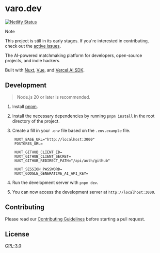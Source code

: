 # varo.dev

[![Netlify Status](https://api.netlify.com/api/v1/badges/dc7164b7-e940-4e24-8763-74665622e1ee/deploy-status)](https://app.netlify.com/sites/varo-dev/deploys)

> [!NOTE]  
> This project is still in its early stages. If you're interested in contributing, check out the [active issues](https://github.com/mugnavo/varo.dev/issues).

The AI-powered matchmaking platform for developers, open-source projects, and indie hackers.

Built with [Nuxt](https://nuxt.com), [Vue](https://vuejs.org), and [Vercel AI SDK](https://sdk.vercel.ai/).

## Development

> Node.js 20 or later is recommended.

1. Install [pnpm](https://pnpm.io/installation).
2. Install the necessary dependencies by running `pnpm install` in the root directory of the project.
3. Create a fill in your `.env` file based on the `.env.example` file.

    ```env
     NUXT_BASE_URL="http://localhost:3000"
     POSTGRES_URL=

     NUXT_GITHUB_CLIENT_ID=
     NUXT_GITHUB_CLIENT_SECRET=
     NUXT_GITHUB_REDIRECT_PATH="/api/auth/github"

     NUXT_SESSION_PASSWORD=
     NUXT_GOOGLE_GENERATIVE_AI_API_KEY=
    ```

4. Run the development server with `pnpm dev`.
5. You can now access the development server at `http://localhost:3000`.

## Contributing

Please read our [Contributing Guidelines](./CONTRIBUTING.md) before starting a pull request.

## License

[GPL-3.0](LICENSE)
